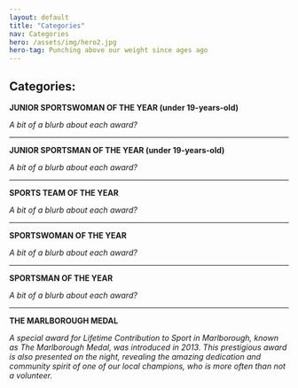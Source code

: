 ```yaml
---
layout: default
title: "Categories"
nav: Categories
hero: /assets/img/hero2.jpg
hero-tag: Punching above our weight since ages ago
---
```


## Categories:

**JUNIOR SPORTSWOMAN OF THE YEAR (under 19-years-old)**

*A bit of a blurb about each award?*

---

**JUNIOR SPORTSMAN OF THE YEAR (under 19-years-old)**

*A bit of a blurb about each award?*

---

**SPORTS TEAM OF THE YEAR**

*A bit of a blurb about each award?*

---

**SPORTSWOMAN OF THE YEAR**

*A bit of a blurb about each award?*

---

**SPORTSMAN OF THE YEAR**

*A bit of a blurb about each award?*

---

**THE MARLBOROUGH MEDAL**

*A special award for Lifetime Contribution to Sport in Marlborough, known as The Marlborough Medal, was introduced in 2013. This prestigious award is also presented on the night, revealing the amazing dedication and community spirit of one of our local champions, who is more often than not a volunteer.*
